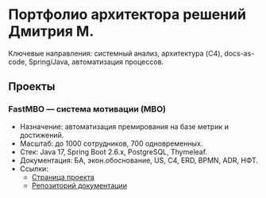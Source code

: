 # Портфолио архитектора решений Дмитрия М.

Ключевые направления: системный анализ, архитектура (C4), docs-as-code, Spring/Java, автоматизация процессов.

## Проекты

### FastMBO — система мотивации (MBO)
- Назначение: автоматизация премирования на базе метрик и достижений.
- Масштаб: до 1000 сотрудников, 700 одновременных.
- Стек: Java 17, Spring Boot 2.6.x, PostgreSQL, Thymeleaf.
- Документация: БА, экон.обоснование, US, C4, ERD, BPMN, ADR, НФТ.
- Ссылки:
    - [Страница проекта](projects/fastmbo.md)
    - [Репозиторий документации](https://github.com/flatura/fastmbo_docs)
